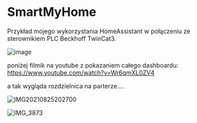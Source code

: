 # SmartMyHome

Przykład mojego wykorzystania HomeAssistant w połączeniu ze sterownikiem PLC Beckhoff TwinCat3.

![image](https://user-images.githubusercontent.com/95655881/145036958-e5cebe25-711a-482c-bc5b-13645a4a65d7.png)

poniżej filmik na youtube z pokazaniem całego dashboardu:
https://www.youtube.com/watch?v=Wr6qmXL0ZV4

a tak wygląda rozdzielnica na parterze....

![IMG20210825202700](https://user-images.githubusercontent.com/95655881/145037558-d9ee2bec-c4b4-45af-86b1-5800b46b6508.jpg)

![IMG_3873](https://user-images.githubusercontent.com/95655881/145037143-82d823b8-f990-42a4-97e4-a6a2573b49dd.JPG)
